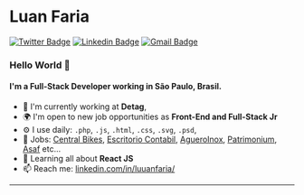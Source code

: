 # Luan Faria
[![Twitter Badge](https://img.shields.io/badge/-@luuanfariaf-1ca0f1?style=flat-square&labelColor=1ca0f1&logo=twitter&logoColor=white&link=https://twitter.com/luuanfariaf)](https://twitter.com/luuanfariaf) [![Linkedin Badge](https://img.shields.io/badge/-luuanfaria-blue?style=flat-square&logo=Linkedin&logoColor=white&link=https://www.linkedin.com/in/luuanfaria/)](https://www.linkedin.com/in/luuanfaria/)
[![Gmail Badge](https://img.shields.io/badge/-luuan.fariaf@gmail.com-c14438?style=flat-square&logo=Gmail&logoColor=white&link=mailto:luuan.fariaf@gmail.com)](mailto:luuan.fariaf@gmail.com)

### Hello World 👋

#### I'm a Full-Stack Developer working in São Paulo, Brasil.

- 🏢 I'm currently working at **Detag**,
- 🌍 I'm open to new job opportunities as **Front-End and Full-Stack Jr**
- ⚙️ I use daily: `.php`, `.js`, `.html`, `.css`, `.svg`, `.psd`,
- 💅 Jobs: [Central Bikes](http://www.centralbikesbicicletaria.com.br), [Escritorio Contabil](http://escritoriocontabilvender.com.br), [AgueroInox](http://www.agueroinox.com.br), [Patrimonium](http://patrimoniumservicos.com.br/), [Asaf](http://asafconsigbrasil.com.br/)  etc...
- 🌱 Learning all about **React JS**
- 📫 Reach me: [linkedin.com/in/luuanfaria/](https://www.linkedin.com/in/luuanfaria/)

---

